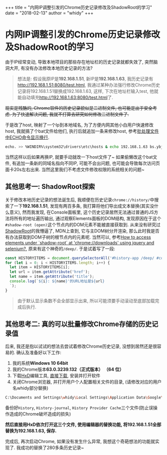 +++
title = "内网IP调整引发的Chrome历史记录修改及ShadowRoot的学习"
date = "2018-02-13"
author = "whidy"
+++

# 内网IP调整引发的Chrome历史记录修改及ShadowRoot的学习

由于IP经常变动, 导致本地项目的那些存在地址栏的历史记录就都失效了, 突然脑洞大开, 有没有办法修改本地历史记录的方法?
> 想法是: 假设我原IP是**192.168.1.51**, 新IP是**192.168.1.63**, 我历史记录有<http://192.168.1.51:8080/test.html>, 我通过某种办法强行修改Chrome历史记录将192.168.1.51替换成192.168.1.63, 这样, 下次在地址栏输入test, 他就能自动填充<http://192.168.1.63:8080/test.html>了.

~~现实是残酷的, Chrome软件的历史记录貌似是二进制文件, 也可能是出于安全考虑. 为了快速解决问题, 我就不打算去研究如何修改二进制文件了.~~

于是改了host, 映射了一个Ip到本地域名, 为了方便内网其他小白用户快速修改host, 我就搞了个bat文件给他们, 执行后就追加一条来修改host, 参考[批处理文件中ECHO命令显示换行](http://www.edbiji.com/doccenter/showdoc/31/nav/1049.html).

```bash
echo. >> %WINDIR%\system32\drivers\etc\hosts & echo 192.168.1.63 bs.ybj.com >> %WINDIR%\system32\drivers\etc\hosts
```

当然这样以后如果再换IP, 就要手动就改一下host文件了~ 如果偷懒改这个bat文件, 有追加一条新的同域名指向不同IP, 可能不会出问题, 也可能会导致每次访问页面卡20s左右出来. 当然这里我们不考虑文件修改权限的系统相关的问题~

## 其他思考一: ShadowRoot探索

关于修改本地历史记录的想法诞生后, 我顺便在历史记录`chrome://history/`中搜索了一下**192.168.1.51**, 发现有两百多条, 我打算将他们导出成文本替换(其实没什么意义), 然而我发现, 在Console面板里, 这个历史记录居然无法通过普通的JS方法将所有的地址遍历输出, 通过观察Elements面板的DOM结构, 发现原因在于这个`#shadow-root (open)`这个节点内的DOM元素不能被直接获取到. 从来没有研究过[ShadowRoot](https://developer.mozilla.org/zh-CN/docs/Web/API/ShadowRoot)的我懵逼了, MDN上查到, 它与主DOM树分开渲染, 那么此时我是否有办法获取到DOM子树的根节点内的元素呢. 当然可以, 参考[How to access elements under \`shadow-root\` at 'chrome://downloads' using jquery and selenium?](https://stackoverflow.com/questions/44400482/how-to-access-elements-under-shadow-root-at-chrome-downloads-using-jquery), 原来有这个神奇的`/deep/`. 于是试着写了一段:

```javascript
const HISTORYITEMS = document.querySelectorAll('#history-app /deep/ #content /deep/ #history /deep/ #infinite-list /deep/ history-item /deep/ #title');
for (let i = 0; i < HISTORYITEMS.length; i++) {
  let item = HISTORYITEMS[i];
  let url = item.getAttribute('href');
  let name = item.getAttribute('title');
  console.log(`${i}: ${name}'的URL地址是${url}
  `);
}
```

> 由于默认显示条数不会全部显示出来, 所以可能须要手动滚动至底部加载完成后执行.

## 其他思考二: 真的可以批量修改Chrome存储的历史记录值

后来, 我还是抱以试试的想法去尝试着修改Chrome历史记录, 没想到居然还是很容易的. 确认及准备好以下工作:

1. 我的系统**Windows 10 64bit**
1. 我的Chrome版本**63.0.3239.132（正式版本） （64 位）**
1. 下载[HxD](https://mh-nexus.de/en/hxd/)编辑工具, [直接下载](https://mh-nexus.de/downloads/HxDSetupCHS.zip), 安装并打开软件
1. 关闭Chrome浏览器, 并打开用户个人配置相关文件的目录, (请修改对应的用户名whidy部分替换)
  ```bash
  C:\Documents and Settings\whidy\Local Settings\Application Data\Google\Chrome\User Data\Default
  ```
  备份好`History`, `History-journal`, `History Provider Cache`三个文件(防止误操作造成的Chrome破坏造成的损失)

**然后直接用HxD依次打开这三个文件, 使用编辑器的替换功能, 将192.168.1.51全部替换为192.168.1.63, 保存.**

完成后, 再次启动Chrome, 如果没有发生什么异常, 我想这个奇葩想法的功能就实现了. 我成功的替换了280多条历史记录~